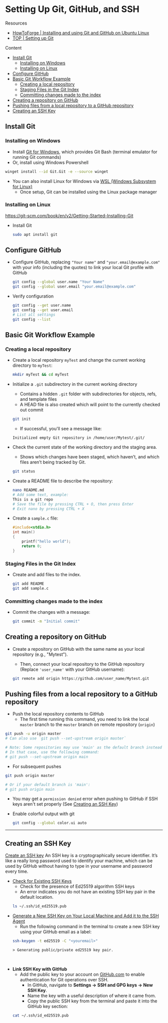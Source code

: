 # Setting Up Git, GitHub, and SSH

Resources
- [HowToForge | Installing and using Git and GitHub on Ubuntu Linux](https://www.howtoforge.com/tutorial/install-git-and-github-on-ubuntu/) 
- [TOP | Setting up Git](https://www.theodinproject.com/lessons/foundations-setting-up-git#introduction) 

Content
+ [Install Git](#install-git)
  + [Installing on Windows](#installing-on-windows)
  + [Installing on Linux](#installing-on-linux)
+ [Configure GitHub](#configure-github)
+ [Basic Git Workflow Example](#basic-git-workflow-example)
  + [Creating a local repository](#creating-a-local-repository)
  + [Staging Files in the Git Index](#staging-files-in-the-git-index)
  + [Committing changes made to the index](#committing-changes-made-to-the-index)
+ [Creating a repository on GitHub](#creating-a-repository-on-github)
+ [Pushing files from a local repository to a GitHub repository](#pushing-files-from-a-local-repository-to-a-github-repository)
+ [Creating an SSH Key](#creating-an-ssh-key)


## Install Git

### Installing on Windows

- Install [Git for Windows](https://gitforwindows.org/), which provides Git Bash (terminal emulator for running Git commands)
- Or, install using Windows Powershell
```bash
winget install --id Git.Git -e --source winget
```
- You can also install Linux for Windows via [WSL (Windows Subsystem for Linux)](https://learn.microsoft.com/en-us/windows/wsl/install)
  - Once setup, Git can be installed using the Linux package manager

### Installing on Linux
https://git-scm.com/book/en/v2/Getting-Started-Installing-Git
- Install Git
  ```bash
  sudo apt install git
  ```

## Configure GitHub
- Configure GitHub, replacing `"Your name"` and `"your.email@example.com"` with your info (including the quotes) to link your local Git profile with GitHub

  ```bash
  git config --global user.name "Your Name"
  git config --global user.email "your.email@example.com"
  ```

- Verify configuration
  
  ```bash
  git config --get user.name
  git config --get user.email
  # List all settings
  git config --list
  ```

## Basic Git Workflow Example
### Creating a local repository
- Create a local repository `myTest` and change the current working directory to `myTest`:
  
  ```bash
  mkdir myTest && cd myTest
  ```

- Initialize a `.git` subdirectory in the current working directory
  - Contains a hidden `.git` folder with subdirectories for objects, refs, and template files
  - A HEAD file is also created which will point to the currently checked out commit
  
  ```bash
  git init
  ```

  - If successful, you'll see a message like:

  ```
  Initialized empty Git repository in /home/user/Mytest/.git/
  ```

- Check the current state of the working directory and the staging area.
  - Shows which changes have been staged, which haven’t, and which files aren’t being tracked by Git.
  ```bash
  git status
  ```


- Create a README file to describe the repository:

  ```bash
  nano README.md
  # Add some text, example:
  This is a git repo
  # Save the file by pressing CTRL + O, then press Enter
  # Exit nano by pressing CTRL + X
  ```
- Create a `sample.c` file:

  ```c
  #include<stdio.h>
  int main()
  {
      printf("hello world");
      return 0;
  }
  ```

### Staging Files in the Git Index

- Create and add files to the index. 

  ```bash
  git add README
  git add sample.c
  ```
### Committing changes made to the index
- Commit the changes with a message:

  ```bash
  git commit -m "Initial commit"
  ```
##  Creating a repository on GitHub
- Create a repository on GitHub with the same name as your local repository (e.g., "Mytest").
  - Then, connect your local repository to the GitHub repository (Replace `'user_name'` with your GitHub username):

  ```bash
  git remote add origin https://github.com/user_name/Mytest.git
  ```

## Pushing files from a local repository to a GitHub repository
- Push the local repository contents to GitHub
  - The first time running this command, you need to link the local `master` branch to the `master` branch on remote repository (`origin`)

```bash
git push -u origin master
# Can also use `git push --set-upstream origin master`

# Note: Some repositories may use 'main' as the default branch instead of 'master'.
# In that case, use the following command:
# git push --set-upstream origin main
```

  - For subsequent pushes
  ```bash
git push origin master

# Or if your default branch is 'main':
# git push origin main
  ```
  - You may get a `permission denied` error when pushing to GitHub if SSH keys aren't set properly (See [Creating an SSH Key](#creating-an-ssh-key))

- Enable colorful output with git

  ```bash
  git config --global color.ui auto
  ```
---
## Creating an SSH Key
[Create an SSH key](https://www.theodinproject.com/lessons/foundations-setting-up-git#step-23-create-an-ssh-key)
 An SSH key is a cryptographically secure identifier. It’s like a really long password used to identify your machine, which can be used by GitHub without having to type in your username and password every time.


- [Check for Existing SSH Keys](https://docs.github.com/en/authentication/connecting-to-github-with-ssh/checking-for-existing-ssh-keys)
  - Check for the presence of Ed25519 algorithm SSH keys
  - An error indicates you do not have an existing SSH key pair in the default location.
  ```bash
  ls ~/.ssh/id_ed25519.pub
  ```
- [Generate a New SSH Key on Your Local Machine and Add it to the SSH Agent](https://docs.github.com/en/authentication/connecting-to-github-with-ssh/generating-a-new-ssh-key-and-adding-it-to-the-ssh-agent)
  - Run the following command in the terminal to create a new SSH key using your GitHub email as a label:
  ```bash
  ssh-keygen -t ed25519 -C "<youremail>"
  ```
  ```
  > Generating public/private ed25519 key pair.
  ```
<br/>

- **Link SSH Key with GitHub**
  - Add the public key to your account on [GitHub.com](https://github.com/chxtio) to enable authentication for Git operations over SSH.
    - In GitHub, navigate to **Settings -> SSH and GPG keys -> New SSH Key**.
    - Name the key with a useful description of where it came from.
    - Copy the public SSH key from the terminal and paste it into the GitHub key section:
  ```bash
  cat ~/.ssh/id_ed25519.pub
  ```
